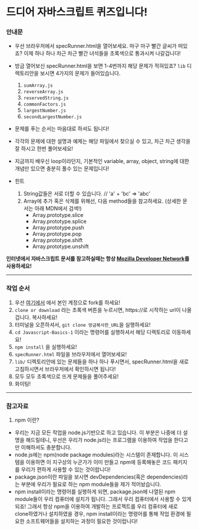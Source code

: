 # 드디어 자바스크립트 퀴즈입니다!

### 안내문

- 우선 브라우저에서 specRunner.html을 열어보세요. 마구 마구 빨간 글씨가 떠있죠? 이제 하나 하나 차근 차근 빨간 녀석들을 초록색으로 통과시켜 나갈겁니다!

- 방금 열어보신 specRunner.html을 보면 1-4번까지 해당 문제가 적혀있죠? `lib` 디렉토리안을 보시면 4가지의 문제가 들어있습니다.

    1. `sumArray.js`
    2. `reverseArray.js`
    3. `reservedString.js`
    4. `commonFactors.js`
    5. `largestNumber.js`
    6. `secondLargestNumber.js`

- 문제를 푸는 순서는 마음대로 하셔도 됩니다!

- 각각의 문제에 대한 설명과 예제는 해당 파일에서 찾으실 수 있고, 차근 차근 생각을 잘 하시고 한번 풀어보세요!

- 지금까지 배우신 loop이라던지, 기본적인 variable, array, object, string에 대한 개념만 있으면 충분히 풀수 있는 문제입니다!

- 힌트

    1. String값들은 서로 더할 수 있습니다. // 'a' + 'bc'  => 'abc'
    2. Array에 추가 혹은 삭제를 위해선, 다음 method들을 참고하세요. (상세한 문서는 아래 MDN에서 검색!)
        - Array.prototype.slice
        - Array.prototype.splice
        - Array.prototype.push
        - Array.prototype.pop
        - Array.prototype.shift
        - Array.prototype.unshift

**인터넷에서 자바스크립트 문서를 참고하실때는 항상 [Mozilla Developer Network](https://developer.mozilla.org/ko/docs/Web/JavaScript)를 사용하세요!**

---

### 작업 순서

1. 우선 [여기에서](https://github.com/vanilla-coding/Javascript-Basics-1) 에서 본인 계정으로 fork를 하세요!
2. `clone or download` 라는 초록색 버튼을 누르시면, https://로 시작하는 url이 나올겁니다. 복사하세요!
3. 터미널을 오픈하셔서, `git clone 방금복사한_URL`을 실행하세요!
4. `cd Javascript-Basics-1` 이라는 명령어를 실행하셔서 해당 디렉토리로 이동하세요!
5. `npm install` 을 실행하세요!
6. `specRunner.html` 파일을 브라우저에서 열어보세요!
7. `lib/` 디렉토리안에 있는 문제들을 하나 하나 푸시면서, specRunner.html을 새로 고침하시면서 브라우저에서 확인하시면 됩니다!
8. 모두 모두 초록색으로 뜨게 문제들을 풀어주세요!
9. 화이팅!

---

### 참고자료

1. npm 이란?
  - 우리는 지금 모든 작업을 node.js기반으로 하고 있습니다. 이 부분은 나중에 더 설명을 해드릴테니, 우선은 우리가 node.js라는 프로그램을 이용하여 작업을 한다고만 이해하셔도 충분합니다.
  - node.js에는 npm(node package modules)라는 시스템이 존재합니다. 이 시스템을 이용하면 이 지구상의 누군가가 이미 만들고 npm에 등록해놓은 코드 패키지를 우리가 편하게 사용할 수 있는 것이랍니다!
  - package.json이란 파일을 보시면 devDependencies(혹은 dependencies)라는 부분에 우리가 필요로 하는 npm module들을 제가 적어놨습니다.
  - npm install이라는 명령어를 실행하게 되면, package.json에 나열된 npm module들이 우리 컴퓨터에 설치가 됩니다. 그래서 우리 컴퓨터에서 사용할 수 있게 되죠! 그래서 항상 npm을 이용하여 개발하는 프로젝트를 우리 컴퓨터에 새로 clone하였거나 설치하였을 경우, npm install이라는 명령어를 통해 작업 환경에 필요한 소프트웨어들을 설치하는 과정이 필요한 것이랍니다!
